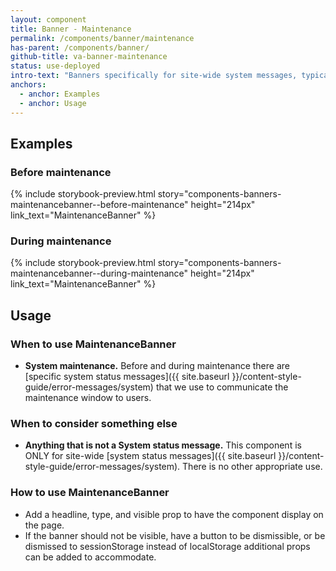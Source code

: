 ```yaml
---
layout: component
title: Banner - Maintenance
permalink: /components/banner/maintenance
has-parent: /components/banner/
github-title: va-banner-maintenance
status: use-deployed
intro-text: "Banners specifically for site-wide system messages, typically system maintenance, which are fixed to the top of the viewport."
anchors:
  - anchor: Examples
  - anchor: Usage
---
```


## Examples

### Before maintenance

{% include storybook-preview.html story="components-banners-maintenancebanner--before-maintenance" height="214px" link_text="MaintenanceBanner" %}

### During maintenance

{% include storybook-preview.html story="components-banners-maintenancebanner--during-maintenance" height="214px" link_text="MaintenanceBanner" %}

## Usage

### When to use MaintenanceBanner

* **System maintenance.** Before and during maintenance there are [specific system status messages]({{ site.baseurl }}/content-style-guide/error-messages/system) that we use to communicate the maintenance window to users. 

### When to consider something else

* **Anything that is not a System status message.** This component is ONLY for site-wide [system status messages]({{ site.baseurl }}/content-style-guide/error-messages/system). There is no other appropriate use.

### How to use MaintenanceBanner

- Add a headline, type, and visible prop to have the component display on the page.
- If the banner should not be visible, have a button to be dismissible, or be dismissed to sessionStorage instead of localStorage additional props can be added to accommodate.
